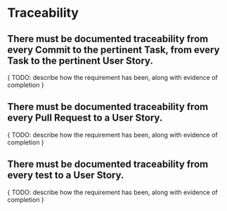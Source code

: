 # Traceability

## There must be documented traceability from every Commit to the pertinent Task, from every Task to the pertinent User Story.

{ TODO: describe how the requirement has been, along with evidence of completion }

## There must be documented traceability from every Pull Request to a User Story.

{ TODO: describe how the requirement has been, along with evidence of completion }

## There must be documented traceability from every test to a User Story.

{ TODO: describe how the requirement has been, along with evidence of completion }
